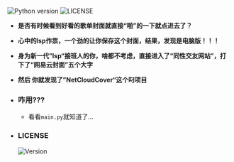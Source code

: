 ![Python version](https://img.shields.io/badge/Python-3.8-red?style=flat&logo=python)
![LICENSE](https://img.shields.io/badge/LICENSE-WTFPL-red?style=flat)

- **是否有时候看到好看的歌单封面就直接“啪”的一下就点进去了？**
- **心中的lsp作祟，一个劲的让你保存这个封面，结果，发现是电脑版！！！**
- **身为新一代”lsp“接班人的你，啥都不考虑，直接进入了“同性交友网站”，打下了“网易云封面”五个大字**
- **然后 你就发现了”NetCloudCover“这个叼项目**

- ### 咋用???
    - 看看``main.py``就知道了...
  
- ### LICENSE
  <img src="http://www.wtfpl.net/wp-content/uploads/2012/12/wtfpl-badge-4.png" alt="Version">
